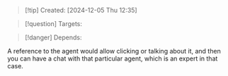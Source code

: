 
>[!tip] Created: [2024-12-05 Thu 12:35]

>[!question] Targets: 

>[!danger] Depends: 

A reference to the agent would allow clicking or talking about it, and then you can have a chat with that particular agent, which is an expert in that case.